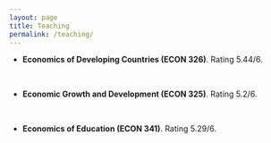```yaml
---
layout: page
title: Teaching
permalink: /teaching/
---
```


- **Economics of Developing Countries (ECON 326)**. Rating 5.44/6.

<br>

- **Economic Growth and Development (ECON 325)**. Rating 5.2/6.

<br>

- **Economics of Education (ECON 341)**. Rating 5.29/6.
